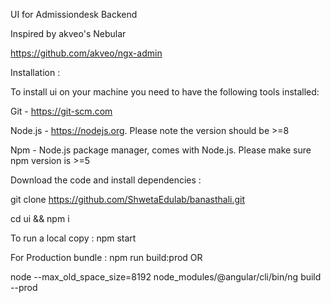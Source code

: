 UI for Admissiondesk Backend

Inspired by akveo's Nebular

https://github.com/akveo/ngx-admin

Installation :

To install ui on your machine you need to have the following tools installed:

Git - https://git-scm.com

Node.js - https://nodejs.org. Please note the version should be >=8

Npm - Node.js package manager, comes with Node.js. Please make sure npm version is >=5

Download the code and install dependencies :

git clone https://github.com/ShwetaEdulab/banasthali.git

cd ui && npm i

To run a local copy : npm start

For Production bundle : npm run build:prod OR 

node --max_old_space_size=8192 node_modules/@angular/cli/bin/ng build  --prod
